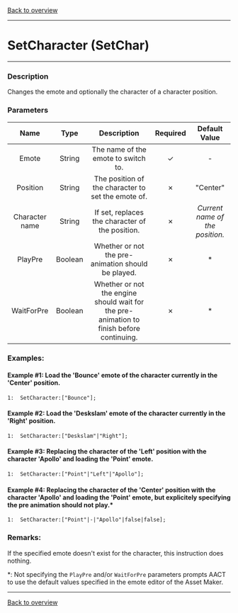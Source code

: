 [Back to overview](index.md)

---
# SetCharacter (SetChar)
---
### Description
Changes the emote and optionally the character of a character position.

### Parameters

|Name|Type|Description|Required|Default Value|
|:---:|:---:|:---:|:---:|:---:|
|Emote|String|The name of the emote to switch to.|✓|-|
|Position|String|The position of the character to set the emote of.|✗|"Center"|
|Character name|String|If set, replaces the character of the position.|✗|*Current name of the position.*|
|PlayPre|Boolean|Whether or not the pre-animation should be played.|✗|\*|
|WaitForPre|Boolean|Whether or not the engine should wait for the pre-animation to finish before continuing.|✗|\*|

### Examples:
#### Example #1: Load the 'Bounce' emote of the character currently in the 'Center' position.
```
1:  SetCharacter:["Bounce"];
```

#### Example #2: Load the 'Deskslam' emote of the character currently in the 'Right' position.
```
1:  SetCharacter:["Deskslam"|"Right"];
```

#### Example #3: Replacing the character of the 'Left' position with the character 'Apollo' and loading the 'Point' emote.
```
1:  SetCharacter:["Point"|"Left"|"Apollo"];
```

#### Example #4: Replacing the character of the 'Center' position with the character 'Apollo' and loading the 'Point' emote, but explicitely specifying the pre animation should not play.*
```
1:  SetCharacter:["Point"|-|"Apollo"|false|false];
```

### Remarks:
If the specified emote doesn't exist for the character, this instruction does nothing.

*: Not specifying the `PlayPre` and/or `WaitForPre` parameters prompts AACT to use the default values specified in the emote editor of the Asset Maker.

---
[Back to overview](index.md)